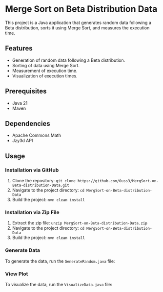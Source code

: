 # Merge Sort on Beta Distribution Data

This project is a Java application that generates random data following a Beta distribution, sorts it using Merge Sort, and measures the execution time.

## Features

- Generation of random data following a Beta distribution.
- Sorting of data using Merge Sort.
- Measurement of execution time.
- Visualization of execution times.

## Prerequisites

- Java 21
- Maven

## Dependencies

- Apache Commons Math
- Jzy3d API

## Usage

### Installation via GitHub

1. Clone the repository: `git clone https://github.com/Ouss3/MergSort-on-Beta-distribution-Data.git`
2. Navigate to the project directory: `cd MergSort-on-Beta-distribution-Data`
3. Build the project: `mvn clean install`


### Installation via Zip File

1. Extract the zip file: `unzip MergSort-on-Beta-distribution-Data.zip`
2. Navigate to the project directory: `cd MergSort-on-Beta-distribution-Data`
3. Build the project: `mvn clean install`


### Generate Data

To generate the data, run the `GenerateRandom.java` file:

### View Plot

To visualize the data, run the `VisualizeData.java` file:
